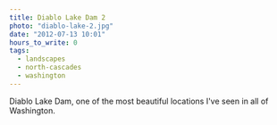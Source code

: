 ```yaml
---
title: Diablo Lake Dam 2
photo: "diablo-lake-2.jpg"
date: "2012-07-13 10:01"
hours_to_write: 0
tags:
  - landscapes
  - north-cascades
  - washington
---
```


Diablo Lake Dam, one of the most beautiful locations I've seen in all of Washington.
